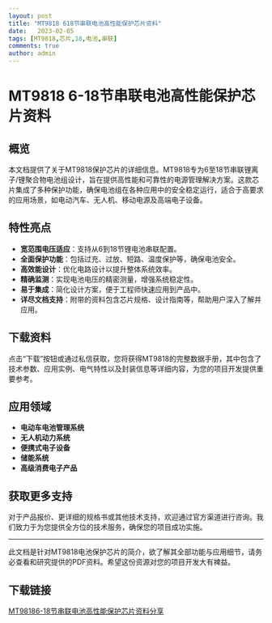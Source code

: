 ```yaml
---
layout: post
title: "MT9818 618节串联电池高性能保护芯片资料"
date:   2023-02-05
tags: [MT9818,芯片,18,电池,串联]
comments: true
author: admin
---
```

# MT9818 6-18节串联电池高性能保护芯片资料

## 概览

本文档提供了关于MT9818保护芯片的详细信息。MT9818专为6至18节串联锂离子/锂聚合物电池组设计，旨在提供高性能和可靠性的电源管理解决方案。这款芯片集成了多种保护功能，确保电池组在各种应用中的安全稳定运行，适合于高要求的应用场景，如电动汽车、无人机、移动电源及高端电子设备。

## 特性亮点

- **宽范围电压适应**：支持从6到18节锂电池串联配置。
- **全面保护功能**：包括过充、过放、短路、温度保护等，确保电池安全。
- **高效能设计**：优化电路设计以提升整体系统效率。
- **精确监测**：实现电池电压的精密测量，增强系统稳定性。
- **易于集成**：简化设计方案，便于工程师快速应用到产品中。
- **详尽文档支持**：附带的资料包含芯片规格、设计指南等，帮助用户深入了解并应用。

## 下载资料

点击“下载”按钮或通过私信获取，您将获得MT9818的完整数据手册，其中包含了技术参数、应用实例、电气特性以及封装信息等详细内容，为您的项目开发提供重要参考。

## 应用领域

- **电动车电池管理系统**
- **无人机动力系统**
- **便携式电子设备**
- **储能系统**
- **高级消费电子产品**

## 获取更多支持

对于产品报价、更详细的规格书或其他技术支持，欢迎通过官方渠道进行咨询。我们致力于为您提供全方位的技术服务，确保您的项目成功实施。

---

此文档是针对MT9818电池保护芯片的简介，欲了解其全部功能与应用细节，请务必查看和研究提供的PDF资料。希望这份资源对您的项目开发大有裨益。

## 下载链接

[MT98186-18节串联电池高性能保护芯片资料分享](https://pan.quark.cn/s/1f0a6698a88f)